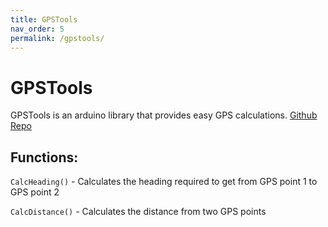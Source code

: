 ```yaml
---
title: GPSTools
nav_order: 5
permalink: /gpstools/
---
```


# GPSTools

GPSTools is an arduino library that provides easy GPS calculations. [Github Repo](https://github.com/Open-Source-Autonomous-Boat/GPSTools)

## Functions:

`CalcHeading()` - Calculates the heading required to get from GPS point 1 to GPS point 2

`CalcDistance()` - Calculates the distance from two GPS points
